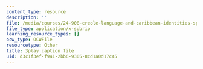 ```yaml
---
content_type: resource
description: ''
file: /media/courses/24-908-creole-language-and-caribbean-identities-spring-2017/d3c1f3eff9412bb693058cd1a0d17c45_8fAGSwTwzxI.srt
file_type: application/x-subrip
learning_resource_types: []
ocw_type: OCWFile
resourcetype: Other
title: 3play caption file
uid: d3c1f3ef-f941-2bb6-9305-8cd1a0d17c45
---
```

